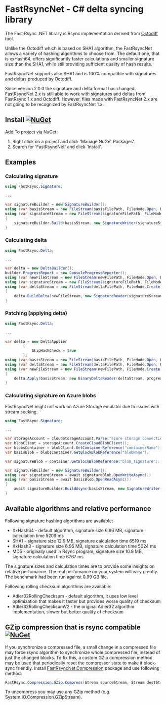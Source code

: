 # FastRsyncNet - C# delta syncing library

The Fast Rsync .NET library is Rsync implementation derived from [Octodiff](https://github.com/OctopusDeploy/Octodiff) tool.

Unlike the Octodiff which is based on SHA1 algorithm, the FastRsyncNet allows a variety of hashing algorithms to choose from.
The default one, that is xxHash64, offers significantly faster calculations and smaller signature size than the SHA1, while still providing sufficient quality of hash results.

FastRsyncNet supports also SHA1 and is 100% compatible with signatures and deltas produced by Octodiff.

Since version 2.0.0 the signature and delta format has changed. FastRsyncNet 2.x is still able to work with signatures and deltas from FastRsync 1.x and Octodiff. However, files made with FastRsyncNet 2.x are not going to be recognized by FastRsyncNet 1.x.

## Install [![NuGet](https://img.shields.io/nuget/v/FastRsyncNet.svg?style=flat)](https://www.nuget.org/packages/FastRsyncNet/)
Add To project via NuGet:  
1. Right click on a project and click 'Manage NuGet Packages'.  
2. Search for 'FastRsyncNet' and click 'Install'.  

## Examples

### Calculating signature

```csharp
using FastRsync.Signature;

...

var signatureBuilder = new SignatureBuilder();
using (var basisStream = new FileStream(basisFilePath, FileMode.Open, FileAccess.Read, FileShare.Read))
using (var signatureStream = new FileStream(signatureFilePath, FileMode.Create, FileAccess.Write, FileShare.Read))
{
    signatureBuilder.Build(basisStream, new SignatureWriter(signatureStream));
}
```

### Calculating delta

```csharp
using FastRsync.Delta;

...

var delta = new DeltaBuilder();
builder.ProgressReport = new ConsoleProgressReporter();
using (var newFileStream = new FileStream(newFilePath, FileMode.Open, FileAccess.Read, FileShare.Read))
using (var signatureStream = new FileStream(signatureFilePath, FileMode.Open, FileAccess.Read, FileShare.Read))
using (var deltaStream = new FileStream(deltaFilePath, FileMode.Create, FileAccess.Write, FileShare.Read))
{
    delta.BuildDelta(newFileStream, new SignatureReader(signatureStream, delta.ProgressReporter), new AggregateCopyOperationsDecorator(new BinaryDeltaWriter(deltaStream)));
}
```

### Patching (applying delta)

```csharp
using FastRsync.Delta;

...

var delta = new DeltaApplier
        {
            SkipHashCheck = true
        };
using (var basisStream = new FileStream(basisFilePath, FileMode.Open, FileAccess.Read, FileShare.Read))
using (var deltaStream = new FileStream(deltaFilePath, FileMode.Open, FileAccess.Read, FileShare.Read))
using (var newFileStream = new FileStream(newFilePath, FileMode.Create, FileAccess.ReadWrite, FileShare.Read))
{
    delta.Apply(basisStream, new BinaryDeltaReader(deltaStream, progressReporter), newFileStream);
}
```
### Calculating signature on Azure blobs

FastRsyncNet might not work on Azure Storage emulator due to issues with stream seeking.

```csharp
using FastRsync.Signature;

...

var storageAccount = CloudStorageAccount.Parse("azure storage connectionstring");
var blobClient = storageAccount.CreateCloudBlobClient();
var blobsContainer = blobClient.GetContainerReference("containerName");
var basisBlob = blobsContainer.GetBlockBlobReference("blobName");

var signatureBlob = container.GetBlockBlobReference("blob_signature");

var signatureBuilder = new SignatureBuilder();
using (var signatureStream = await signatureBlob.OpenWriteAsync())
using (var basisStream = await basisBlob.OpenReadAsync())
{
    await signatureBuilder.BuildAsync(basisStream, new SignatureWriter(signatureStream));
}
```

## Available algorithms and relative performance

Following signature hashing algorithms are available:

 * XxHash64 - default algorithm, signature size 6.96 MB, signature calculation time 5209 ms
 * SHA1 - signature size 12.9 MB, signature calculation time 6519 ms
 * XxHash3 - signature size 6.96 MB, signature calculation time 5024 ms
 * MD5 - originally used in Rsync program, signature size 10.9 MB, signature calculation time 6767 ms

The signature sizes and calculation times are to provide some insights on relative perfomance. The real perfomance on your system will vary greatly. The benchmark had been run against 0.99 GB file.

Following rolling checksum algorithms are available:

 * Adler32RollingChecksum - default algorithm, it uses low level optimization that makes it faster but provides worse quality of checksum
 * Adler32RollingChecksumV2 - the original Adler32 algorithm implementation, slower but better quality of checksum 

## GZip compression that is rsync compatible [![NuGet](https://img.shields.io/nuget/v/FastRsyncNet.Compression.svg?style=flat)](https://www.nuget.org/packages/FastRsyncNet.Compression/)
If you synchronize a compressed file, a small change in a compressed file may force rsync algorithm to synchronize whole compressed file, instead of just the changed blocks. To fix this, a custom GZip compression method may be used that periodically reset the compressor state to make it block-sync friendly. Install [FastRsyncNet.Compression](https://www.nuget.org/packages/FastRsyncNet.Compression/) package and use following method:
```csharp
FastRsync.Compression.GZip.Compress(Stream sourceStream, Stream destStream)
```
To uncompress you may use any GZip method (e.g. System.IO.Compression.GZipStream).
